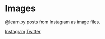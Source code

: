 # Images
@learn.py posts from Instagram as image files.

<a href="https://instagram.com/learn.py">Instagram</a>
<a href="https://twitter.com/learn_py">Twitter</a>

